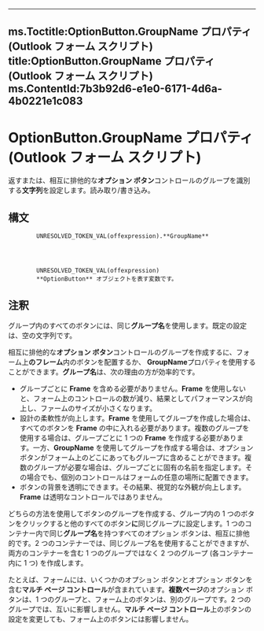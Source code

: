 

---
ms.Toctitle:OptionButton.GroupName プロパティ (Outlook フォーム スクリプト)
title:OptionButton.GroupName プロパティ (Outlook フォーム スクリプト)
ms.ContentId:7b3b92d6-e1e0-6171-4d6a-4b0221e1c083
---
# OptionButton.GroupName プロパティ (Outlook フォーム スクリプト)




返すまたは、相互に排他的な**オプション ボタン**コントロールのグループを識別する**文字列**を設定します。読み取り/書き込み。

## 構文

            UNRESOLVED_TOKEN_VAL(offexpression).**GroupName**




            UNRESOLVED_TOKEN_VAL(offexpression)
            **OptionButton** オブジェクトを表す変数です。



## 注釈
グループ内のすべてのボタンには、同じ**グループ名**を使用します。既定の設定は、空の文字列です。



相互に排他的な**オプション ボタン**コントロールのグループを作成するに、フォーム上**のフレーム**内のボタンを配置するか、 **GroupName**プロパティを使用することができます。**グループ名**は、次の理由の方が効率的です。

- グループごとに **Frame** を含める必要がありません。**Frame** を使用しないと、フォーム上のコントロールの数が減り、結果としてパフォーマンスが向上し、ファームのサイズが小さくなります。
- 設計の柔軟性が向上します。**Frame** を使用してグループを作成した場合は、すべてのボタンを **Frame** の中に入れる必要があります。複数のグループを使用する場合は、グループごとに 1 つの **Frame** を作成する必要があります。一方、**GroupName** を使用してグループを作成する場合は、オプション ボタンがフォーム上のどこにあってもグループに含めることができます。複数のグループが必要な場合は、グループごとに固有の名前を指定します。その場合でも、個別のコントロールはフォームの任意の場所に配置できます。
- ボタンの背景を透明にできます。その結果、視覚的な外観が向上します。**Frame** は透明なコントロールではありません。








どちらの方法を使用してボタンのグループを作成する、グループ内の 1 つのボタンをクリックすると他のすべてのボタン**に**同じグループに設定します。1 つのコンテナー内で同じ**グループ名**を持つすべてのオプション ボタンは、相互に排他的です。2 つのコンテナーでは、同じグループ名を使用することができますが、両方のコンテナーを含む 1 つのグループではなく 2 つのグループ (各コンテナー内に 1 つ) を作成します。



たとえば、フォームには、いくつかのオプション ボタンとオプション ボタンを含む**マルチ ページ コントロール**が含まれています。**複数ページ**のオプション ボタンは、1 つのグループと、フォーム上のボタンは、別のグループです。2 つのグループでは、互いに影響しません。**マルチ ページ コントロール**上のボタンの設定を変更しても、フォーム上のボタンには影響しません。





